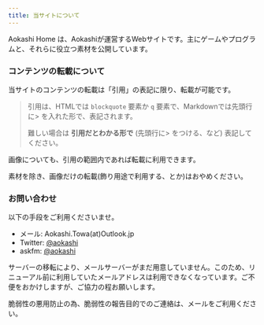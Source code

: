 ```yaml
---
title: 当サイトについて
---
```


Aokashi Home は、Aokashiが運営するWebサイトです。主にゲームやプログラムと、それらに役立つ素材を公開しています。

### コンテンツの転載について

当サイトのコンテンツの転載は「引用」の表記に限り、転載が可能です。

> 引用は、HTMLでは <code>blockquote</code> 要素か <code>q</code> 要素で、Markdownでは先頭行に> を入れた形で、表記されます。
>
> 難しい場合は **引用だとわかる形で** (先頭行に> をつける、など) 表記してください。

画像についても、引用の範囲内であれば転載に利用できます。

<aside class="note is-warn">
  <p>素材を除き、画像だけの転載(飾り用途で利用する、とか)はおやめください。</p>
</aside>

### お問い合わせ

以下の手段をご利用くださいませ。

 - メール: Aokashi.Towa(at)Outlook.jp
 - Twitter: <a href="https://twitter.com/aokashi" title="Aokashi(あおかし)(@aokashi)">@aokashi</a>
 - askfm: <a href="https://ask.fm/aokashi" title="Aokashi(@aokashi)">@aokashi</a>

<aside class="note is-notice"> <p>サーバーの移転により、メールサーバーがまだ用意していません。このため、リニューアル前に利用していたメールアドレスは利用できなくなっています。ご不便をおかけしますが、ご協力の程お願いします。</p> </aside>

<aside class="note is-warn"> <p>脆弱性の悪用防止の為、脆弱性の報告目的でのご連絡は、メールをご利用ください。</p> </aside>
